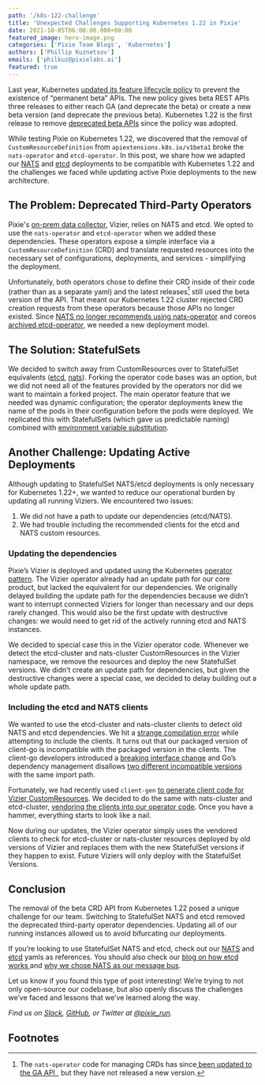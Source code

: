 ```yaml
---
path: '/k8s-122-challenge'
title: 'Unexpected Challenges Supporting Kubernetes 1.22 in Pixie'
date: 2021-10-05T06:00:00.000+00:00
featured_image: hero-image.png
categories: ['Pixie Team Blogs', 'Kubernetes']
authors: ['Phillip Kuznetsov']
emails: ['philkuz@pixielabs.ai']
featured: true
---
```

Last year, Kubernetes [updated its feature lifecycle policy](https://kubernetes.io/blog/2020/08/21/moving-forward-from-beta/#avoiding-permanent-beta) to prevent the existence of “permanent beta” APIs. The new policy gives beta REST APIs three releases to either reach GA (and deprecate the beta) or create a new beta version (and deprecate the previous beta). Kubernetes 1.22 is the first release to remove [deprecated beta APIs](https://kubernetes.io/docs/reference/using-api/deprecation-guide/#v1-22) since the policy was adopted.

While testing Pixie on Kubernetes 1.22, we discovered that the removal of `CustomResourceDefinition` from `apiextensions.k8s.io/v1beta1` broke the `nats-operator` and `etcd-operator`. In this post, we share how we adapted our [NATS](https://github.com/nats-io/nats-server) and [etcd](https://github.com/etcd-io/etcd) deployments to be compatible with Kubernetes 1.22 and the challenges we faced while updating active Pixie deployments to the new architecture.

## The Problem: Deprecated Third-Party Operators
Pixie's [on-prem data collector](https://blog.px.dev/hybrid-architecture/), Vizier, relies on NATS and etcd. We opted to use the `nats-operator` and `etcd-operator` when we added these dependencies. These operators expose a simple interface via a `CustomResourceDefinition` (CRD) and translate requested resources into the necessary set of configurations, deployments, and services - simplifying the deployment.

Unfortunately, both operators chose to define their CRD inside of their code (rather than as a separate yaml) and the latest releases[^1] still used the beta version of the API. That meant our Kubernetes 1.22 cluster rejected CRD creation requests from these operators because those APIs no longer existed. Since [NATS no longer recommends using nats-operator](https://github.com/nats-io/nats-operator#nats-operator) and coreos [archived etcd-operator](https://github.com/coreos/etcd-operator/pull/2169), we needed a new deployment model.

## The Solution: StatefulSets
We decided to switch away from CustomResources over to StatefulSet equivalents ([etcd](https://github.com/pixie-io/pixie/commit/305726d4bbb4c1587a323d20361525bb0ee8c0cd), [nats](https://github.com/pixie-io/pixie/commit/35d3aec70a1d85e06703b7a044057787d82c0e64)). Forking the operator code bases was an option, but we did not need all of the features provided by the operators nor did we want to maintain a forked project. The main operator feature that we needed was dynamic configuration; the operator deployments knew the name of the pods in their configuration before the pods were deployed. We replicated this with StatefulSets (which gave us predictable naming) combined with [environment variable substitution](https://kubernetes.io/docs/tasks/inject-data-application/define-environment-variable-container/#using-environment-variables-inside-of-your-config).

## Another Challenge: Updating Active Deployments
Although updating to StatefulSet NATS/etcd deployments is only necessary for Kubernetes 1.22+, we wanted to reduce our operational burden by updating all running Viziers.
We encountered two issues:
1. We did not have a path to update our dependencies (etcd/NATS).
2. We had trouble including the recommended clients for the etcd and NATS custom resources.

### Updating the dependencies
Pixie’s Vizier is deployed and updated using the Kubernetes [operator pattern](https://kubernetes.io/docs/concepts/extend-kubernetes/operator/). The Vizier operator already had an update path for our core product, but lacked the equivalent for our dependencies. We originally delayed building the update path for the dependencies because we didn’t want to interrupt connected Viziers for longer than necessary and our deps rarely changed. This would also be the first update with destructive changes: we would need to get rid of the actively running etcd and NATS instances.

We decided to special case this in the Vizier operator code. Whenever we detect the etcd-cluster and nats-cluster CustomResources in the Vizier namespace, we remove the resources and deploy the new StatefulSet versions. We didn’t create an update path for dependencies, but given the destructive changes were a special case, we decided to delay building out a whole update path.

### Including the etcd and NATS clients
We wanted to use the etcd-cluster and nats-cluster clients to detect old NATS and etcd dependencies. We hit a [strange compilation error](https://github.com/coreos/etcd-operator/issues/2167) while attempting to include the clients. It turns out that our packaged version of client-go is incompatible with the packaged version in the clients. The client-go developers introduced a [breaking interface change](https://github.com/kubernetes/client-go/commit/ae9f6b2601c8f8b97ad2865943f423d65539ffdb) and Go’s dependency management disallows [two different incompatible versions](https://research.swtch.com/vgo-import#dependency_story) with the same import path.

Fortunately, we had recently used `client-gen` [to generate client code for Vizier CustomResources](https://github.com/pixie-io/pixie/commit/3950a03d723029b4280e5267f0c2c9c78f2dd7c8). We decided to do the same with nats-cluster and etcd-cluster, [vendoring the clients into our operator code](https://github.com/pixie-io/pixie/commit/c5079278c55c70451a59d9fc315b56d311aa2e54). Once you have a hammer, everything starts to look like a nail.

Now during our updates, the Vizier operator simply uses the vendored clients to check for etcd-cluster or nats-cluster resources deployed by old versions of Vizier and replaces them with the new StatefulSet versions if they happen to exist. Future Viziers will only deploy with the StatefulSet Versions.

## Conclusion
The removal of the beta CRD API from Kubernetes 1.22 posed a unique challenge for our team. Switching to StatefulSet NATS and etcd removed the deprecated third-party operator dependencies. Updating all of our running instances allowed us to avoid bifurcating our deployments.

If you’re looking to use StatefulSet NATS and etcd, check out our [NATS](https://github.com/pixie-io/pixie/tree/main/k8s/vizier_deps/base/nats) and [etcd](https://github.com/pixie-io/pixie/tree/main/k8s/vizier_deps/base/etcd) yamls as references. You should also check our [blog on how etcd works ](https://blog.px.dev/etcd-6-tips/)and [why we chose NATS as our message bus](https://blog.px.dev/hybrid-architecture/#choosing-a-message-bus).

Let us know if you found this type of post interesting! We’re trying to not only open-source our codebase, but also openly discuss the challenges we’ve faced and lessons that we’ve learned along the way.

_Find us on [Slack](https://slackin.px.dev/), [GitHub](https://github.com/pixie-io/pixie), or Twitter at [@pixie_run](https://twitter.com/pixie_run)._

## Footnotes
[^1]: The `nats-operator` code for managing CRDs has since[ been updated to the GA API ](https://github.com/nats-io/nats-operator/pull/333), but they have not released a new version.

